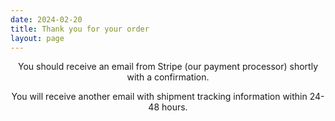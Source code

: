```yaml
---
date: 2024-02-20    
title: Thank you for your order
layout: page
---
```


<!-- Google tag (gtag.js) -->
<script async src="https://www.googletagmanager.com/gtag/js?id=AW-16462695713"></script>
<script>
  window.dataLayer = window.dataLayer || [];
  function gtag(){dataLayer.push(arguments);}
  gtag('js', new Date());

  gtag('config', 'AW-16462695713');
</script>

<p style="text-align: center">
You should receive an email from Stripe (our payment processor) shortly with a confirmation.
</p><p style="text-align: center">
You will receive another email with shipment tracking information within 24-48 hours. 
</p>